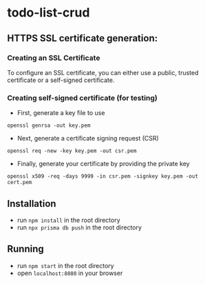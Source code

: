 # todo-list-crud

## HTTPS SSL certificate generation:
### Creating an SSL Certificate
To configure an SSL certificate, you can either use a public, trusted certificate or a self-signed certificate.

### Creating self-signed certificate (for testing)
- First, generate a key file to use
```
openssl genrsa -out key.pem
```
- Next, generate a certificate signing request (CSR)
```
openssl req -new -key key.pem -out csr.pem
```

- Finally, generate your certificate by providing the private key
```
openssl x509 -req -days 9999 -in csr.pem -signkey key.pem -out cert.pem
```
## Installation
- run `npm install` in the root directory
- run `npx prisma db push` in the root directory

## Running
- run `npm start` in the root directory
- open `localhost:8080` in your browser





